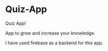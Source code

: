 # Quiz-App
Quiz App!

App to grow and increase your knowledge.

I have used firebase as a backend for this app.
